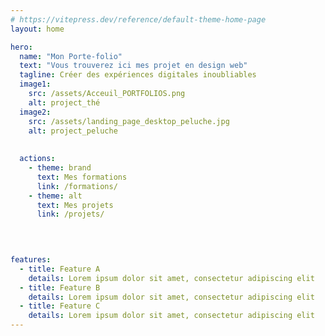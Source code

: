 ```yaml
---
# https://vitepress.dev/reference/default-theme-home-page
layout: home 

hero:
  name: "Mon Porte-folio"
  text: "Vous trouverez ici mes projet en design web"
  tagline: Créer des expériences digitales inoubliables 
  image1:
    src: /assets/Acceuil_PORTFOLIOS.png
    alt: project_thé
  image2:
    src: /assets/landing_page_desktop_peluche.jpg
    alt: project_peluche
  
  
  actions:
    - theme: brand
      text: Mes formations
      link: /formations/
    - theme: alt
      text: Mes projets
      link: /projets/
  
  


features:
  - title: Feature A
    details: Lorem ipsum dolor sit amet, consectetur adipiscing elit
  - title: Feature B
    details: Lorem ipsum dolor sit amet, consectetur adipiscing elit
  - title: Feature C
    details: Lorem ipsum dolor sit amet, consectetur adipiscing elit
---
```


<script setup lang="ts">
</script>

<style>
.VPHero .main .name ,.VPHero .main .clip ,.VPHero .main .text{
  font-size: 48px;
}

.VPHero .VPImage {
  background-size: contain;
  background-repeat: no-repeat;
  background-position-y: bottom;
  background-position-x: right;
  margin-bottom: 20px;
  position: absolute, top, left;
  
}

.VPImage1{
  filter: drop-shadow(5px 5px 5px gray);
  background-size: 500px;
  z-index: -2;
  position: absolute; 
  left: 40px;
  width: 500px; /* Set a width for the image */
  height: auto;  
}

.VPImage2{
  filter: drop-shadow(10px 10px 5px gray);
  background-size: 500px;
  z-index: -1;
  left: 190px;
  top: 120px;
  position: absolute;
  width: 400px; /* Set a width for the image */
  height: auto;
}
</style>
